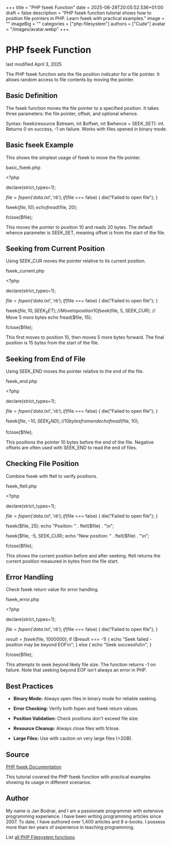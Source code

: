 +++
title = "PHP fseek Function"
date = 2025-08-29T20:05:52.536+01:00
draft = false
description = "PHP fseek function tutorial shows how to position file pointers in PHP. Learn fseek with practical examples."
image = ""
imageBig = ""
categories = ["php-filesystem"]
authors = ["Cude"]
avatar = "/images/avatar.webp"
+++

# PHP fseek Function

last modified April 3, 2025

The PHP fseek function sets the file position indicator for a file
pointer. It allows random access to file contents by moving the pointer.

## Basic Definition

The fseek function moves the file pointer to a specified position.
It takes three parameters: the file pointer, offset, and optional whence.

Syntax: fseek(resource $stream, int $offset, int $whence = SEEK_SET): int.
Returns 0 on success, -1 on failure. Works with files opened in binary mode.

## Basic fseek Example

This shows the simplest usage of fseek to move the file pointer.

basic_fseek.php
  

&lt;?php

declare(strict_types=1);

$file = fopen('data.txt', 'rb');
if ($file === false) {
    die("Failed to open file");
}

fseek($file, 10);
echo fread($file, 20);

fclose($file);

This moves the pointer to position 10 and reads 20 bytes. The default whence
parameter is SEEK_SET, meaning offset is from the start of the file.

## Seeking from Current Position

Using SEEK_CUR moves the pointer relative to its current position.

fseek_current.php
  

&lt;?php

declare(strict_types=1);

$file = fopen('data.txt', 'rb');
if ($file === false) {
    die("Failed to open file");
}

fseek($file, 10, SEEK_SET); // Move to position 10
fseek($file, 5, SEEK_CUR);  // Move 5 more bytes
echo fread($file, 15);

fclose($file);

This first moves to position 10, then moves 5 more bytes forward. The final
position is 15 bytes from the start of the file.

## Seeking from End of File

Using SEEK_END moves the pointer relative to the end of the file.

fseek_end.php
  

&lt;?php

declare(strict_types=1);

$file = fopen('data.txt', 'rb');
if ($file === false) {
    die("Failed to open file");
}

fseek($file, -10, SEEK_END); // 10 bytes from end
echo fread($file, 10);

fclose($file);

This positions the pointer 10 bytes before the end of the file. Negative offsets
are often used with SEEK_END to read the end of files.

## Checking File Position

Combine fseek with ftell to verify positions.

fseek_ftell.php
  

&lt;?php

declare(strict_types=1);

$file = fopen('data.txt', 'rb');
if ($file === false) {
    die("Failed to open file");
}

fseek($file, 25);
echo "Position: " . ftell($file) . "\n";

fseek($file, -5, SEEK_CUR);
echo "New position: " . ftell($file) . "\n";

fclose($file);

This shows the current position before and after seeking. ftell
returns the current position measured in bytes from the file start.

## Error Handling

Check fseek return value for error handling.

fseek_error.php
  

&lt;?php

declare(strict_types=1);

$file = fopen('data.txt', 'rb');
if ($file === false) {
    die("Failed to open file");
}

$result = fseek($file, 1000000);
if ($result === -1) {
    echo "Seek failed - position may be beyond EOF\n";
} else {
    echo "Seek successful\n";
}

fclose($file);

This attempts to seek beyond likely file size. The function returns -1 on
failure. Note that seeking beyond EOF isn't always an error in PHP.

## Best Practices

- **Binary Mode:** Always open files in binary mode for reliable seeking.

- **Error Checking:** Verify both fopen and fseek return values.

- **Position Validation:** Check positions don't exceed file size.

- **Resource Cleanup:** Always close files with fclose.

- **Large Files:** Use with caution on very large files (&gt;2GB).

## Source

[PHP fseek Documentation](https://www.php.net/manual/en/function.fseek.php)

This tutorial covered the PHP fseek function with practical
examples showing its usage in different scenarios.

## Author

My name is Jan Bodnar, and I am a passionate programmer with extensive
programming experience. I have been writing programming articles since 2007.
To date, I have authored over 1,400 articles and 8 e-books. I possess more
than ten years of experience in teaching programming.

List [all PHP Filesystem functions](/php/#php-fs).